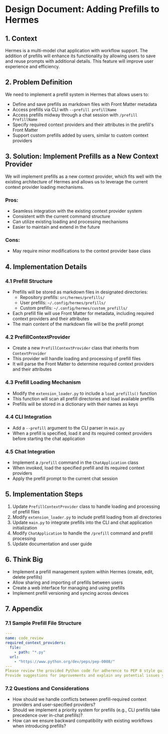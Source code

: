 # Design Document: Adding Prefills to Hermes

## 1. Context
Hermes is a multi-model chat application with workflow support. The addition of prefills will enhance its functionality by allowing users to save and reuse prompts with additional details. This feature will improve user experience and efficiency.

## 2. Problem Definition
We need to implement a prefill system in Hermes that allows users to:
- Define and save prefills as markdown files with Front Matter metadata
- Access prefills via CLI with `--prefill prefillName`
- Access prefills midway through a chat session with `/prefill PrefillName`
- Specify required context providers and their attributes in the prefill's Front Matter
- Support custom prefills added by users, similar to custom context providers

## 3. Solution: Implement Prefills as a New Context Provider

We will implement prefills as a new context provider, which fits well with the existing architecture of Hermes and allows us to leverage the current context provider loading mechanisms.

### Pros:
- Seamless integration with the existing context provider system
- Consistent with the current command structure
- Can utilize existing loading and processing mechanisms
- Easier to maintain and extend in the future

### Cons:
- May require minor modifications to the context provider base class

## 4. Implementation Details

### 4.1 Prefill Structure
- Prefills will be stored as markdown files in designated directories:
  - Repository prefills: `src/hermes/prefills/`
  - User prefills: `~/.config/hermes/prefills/`
  - Custom prefills: `~/.config/hermes/custom_prefills/`
- Each prefill file will use Front Matter for metadata, including required context providers and their attributes
- The main content of the markdown file will be the prefill prompt

### 4.2 PrefillContextProvider
- Create a new `PrefillContextProvider` class that inherits from `ContextProvider`
- This provider will handle loading and processing of prefill files
- It will parse the Front Matter to determine required context providers and their attributes

### 4.3 Prefill Loading Mechanism
- Modify the `extension_loader.py` to include a `load_prefills()` function
- This function will scan all prefill directories and load available prefills
- Prefills will be stored in a dictionary with their names as keys

### 4.4 CLI Integration
- Add a `--prefill` argument to the CLI parser in `main.py`
- When a prefill is specified, load it and its required context providers before starting the chat application

### 4.5 Chat Integration
- Implement a `/prefill` command in the `ChatApplication` class
- When invoked, load the specified prefill and its required context providers
- Apply the prefill prompt to the current chat session

## 5. Implementation Steps
1. Update `PrefillContextProvider` class to handle loading and processing of prefill files
2. Modify `extension_loader.py` to include prefill loading from all directories
3. Update `main.py` to integrate prefills into the CLI and chat application initialization
4. Modify `ChatApplication` to handle the `/prefill` command and prefill processing
5. Update documentation and user guide

## 6. Think Big
- Implement a prefill management system within Hermes (create, edit, delete prefills)
- Allow sharing and importing of prefills between users
- Create a web interface for managing and using prefills
- Implement prefill versioning and syncing across devices

## 7. Appendix

### 7.1 Sample Prefill File Structure
```yaml
---
name: code_review
required_context_providers:
  file:
    - path: "*.py"
  url:
    - "https://www.python.org/dev/peps/pep-0008/"
---
Please review the provided Python code for adherence to PEP 8 style guide and best practices. 
Provide suggestions for improvements and explain any potential issues you find.
```

### 7.2 Questions and Considerations
- How should we handle conflicts between prefill-required context providers and user-specified providers?
- Should we implement a priority system for prefills (e.g., CLI prefills take precedence over in-chat prefills)?
- How can we ensure backward compatibility with existing workflows when introducing prefills?
